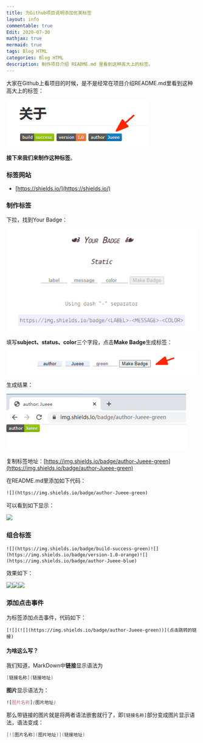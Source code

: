 ```yaml
---
title: 为Github项目说明添加优美标签
layout: info
commentable: true
Edit: 2020-07-30
mathjax: true
mermaid: true
tags: Blog HTML
categories: Blog HTML
description: 制作项目介绍 README.md 里看到这种高大上的标签。
---
```


大家在Github上看项目的时候，是不是经常在项目介绍README.md里看到这种高大上的标签：


 ![1596161123283](/assets/images/2020/07/1596161123283.png)

**接下来我们来制作这种标签**。

### 标签网站

- [https://shields.io/](https://shields.io/)

### 制作标签

下拉，找到Your Badge：

![1596160368983](/assets/images/2020/07/1596160368983.png)

填写**subject、status、color**三个字段，点击**Make Badge**生成标签：

![1596160688666](/assets/images/2020/07/1596160688666.png)

生成结果：

![1596160441795](/assets/images/2020/07/1596160441795.png)

复制标签地址：[https://img.shields.io/badge/author-Jueee-green](https://img.shields.io/badge/author-Jueee-green)

在README.md里添加如下代码：

```html
![](https://img.shields.io/badge/author-Jueee-green)
```

可以看到如下显示：

![](https://img.shields.io/badge/author-Jueee-green)

### 组合标签

```
![](https://img.shields.io/badge/build-success-green)![](https://img.shields.io/badge/version-1.0-orange)![](https://img.shields.io/badge/author-Jueee-blue)
```

效果如下：

![](https://img.shields.io/badge/build-success-green)![](https://img.shields.io/badge/version-1.0-orange)![](https://img.shields.io/badge/author-Jueee-blue)

### 添加点击事件

为标签添加点击事件，代码如下：

```
[![](![](https://img.shields.io/badge/author-Jueee-green))](点击跳转的链接)
```

#### 为啥这么写？

我们知道，MarkDown中**链接**显示语法为

```csharp
[链接名称](链接地址)
```

**图片**显示语法为：

```css
![图片名称](图片地址)
```

那么带链接的图片就是将两者语法嵌套就行了，即`[链接名称]`部分变成图片显示语法，语法变成：

```csharp
[![图片名称](图片地址)](链接地址)
```